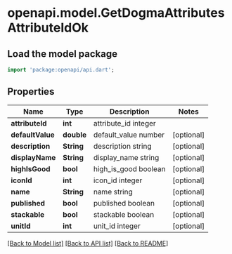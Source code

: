 # openapi.model.GetDogmaAttributesAttributeIdOk

## Load the model package
```dart
import 'package:openapi/api.dart';
```

## Properties
Name | Type | Description | Notes
------------ | ------------- | ------------- | -------------
**attributeId** | **int** | attribute_id integer | 
**defaultValue** | **double** | default_value number | [optional] 
**description** | **String** | description string | [optional] 
**displayName** | **String** | display_name string | [optional] 
**highIsGood** | **bool** | high_is_good boolean | [optional] 
**iconId** | **int** | icon_id integer | [optional] 
**name** | **String** | name string | [optional] 
**published** | **bool** | published boolean | [optional] 
**stackable** | **bool** | stackable boolean | [optional] 
**unitId** | **int** | unit_id integer | [optional] 

[[Back to Model list]](../README.md#documentation-for-models) [[Back to API list]](../README.md#documentation-for-api-endpoints) [[Back to README]](../README.md)


